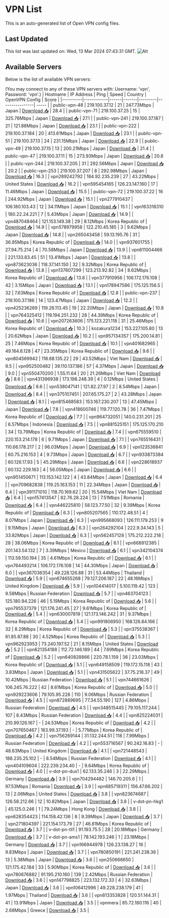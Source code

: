 # VPN List

This is an auto-generated list of Open VPN config files.

## Last Updated

This list was last updated on: Wed, 13 Mar 2024 07:43:31 GMT.
![Alt](https://repobeats.axiom.co/api/embed/186b98318ef1479477931607c1ad7d823f12451f.svg "Repobeats analytics image")

## Available Servers

Below is the list of available VPN servers:

(You may connect to any of these VPN servers with: Username: 'vpn', Password: 'vpn'.)
| Hostname | IP Address | Ping | Speed | Country | OpenVPN Config | Score |
|----------|------------|------|-------|---------|----------------| ----- |
| public-vpn-48 | 219.100.37.12 | 21 | 247.73Mbps | Japan | [Download 📥](./configs/server_0_JP.ovpn) | 28.4 |
| public-vpn-71 | 219.100.37.25 | 15 | 325.76Mbps | Japan | [Download 📥](./configs/server_1_JP.ovpn) | 27.1 |
| public-vpn-241 | 219.100.37.187 | 21 | 121.88Mbps | Japan | [Download 📥](./configs/server_2_JP.ovpn) | 23.1 |
| public-vpn-222 | 219.100.37.184 | 20 | 413.61Mbps | Japan | [Download 📥](./configs/server_3_JP.ovpn) | 23.1 |
| public-vpn-51 | 219.100.37.13 | 24 | 231.15Mbps | Japan | [Download 📥](./configs/server_4_JP.ovpn) | 22.9 |
| public-vpn-49 | 219.100.37.15 | 13 | 200.21Mbps | Japan | [Download 📥](./configs/server_5_JP.ovpn) | 21.4 |
| public-vpn-47 | 219.100.37.11 | 15 | 273.93Mbps | Japan | [Download 📥](./configs/server_6_JP.ovpn) | 20.8 |
| public-vpn-244 | 219.100.37.205 | 31 | 292.56Mbps | Japan | [Download 📥](./configs/server_7_JP.ovpn) | 20.2 |
| public-vpn-253 | 219.100.37.207 | 8 | 292.98Mbps | Japan | [Download 📥](./configs/server_8_JP.ovpn) | 16.3 |
| vpn289242792 | 184.92.235.239 | 27 | 43.22Mbps | United States | [Download 📥](./configs/server_9_US.ovpn) | 16.2 |
| vpn595454165 | 126.23.147.160 | 17 | 11.46Mbps | Japan | [Download 📥](./configs/server_10_JP.ovpn) | 15.5 |
| public-vpn-72 | 219.100.37.22 | 16 | 244.92Mbps | Japan | [Download 📥](./configs/server_11_JP.ovpn) | 15.1 |
| vpn277910437 | 106.180.103.43 | 12 | 34.11Mbps | Japan | [Download 📥](./configs/server_12_JP.ovpn) | 15.1 |
| vpn163318310 | 180.22.24.221 | 7 | 5.43Mbps | Japan | [Download 📥](./configs/server_13_JP.ovpn) | 14.9 |
| vpn487048464 | 121.153.149.38 | 29 | 8.12Mbps | Korea Republic of | [Download 📥](./configs/server_14_KR.ovpn) | 14.9 |
| vpn578979958 | 122.210.45.185 | 3 | 9.62Mbps | Japan | [Download 📥](./configs/server_15_JP.ovpn) | 14.8 |
| vpn265043458 | 59.13.195.76 | 31 | 36.95Mbps | Korea Republic of | [Download 📥](./configs/server_16_KR.ovpn) | 14.0 |
| vpn937601755 | 27.94.75.214 | 4 | 70.58Mbps | Japan | [Download 📥](./configs/server_17_JP.ovpn) | 13.9 |
| vpn611004466 | 221.133.83.45 | 51 | 13.41Mbps | Japan | [Download 📥](./configs/server_18_JP.ovpn) | 13.8 |
| vpn873623036 | 118.37.141.150 | 32 | 9.32Mbps | Korea Republic of | [Download 📥](./configs/server_19_KR.ovpn) | 13.8 |
| vpn137607299 | 123.213.92.82 | 34 | 8.62Mbps | Korea Republic of | [Download 📥](./configs/server_20_KR.ovpn) | 13.8 |
| vpn377910956 | 106.172.176.108 | 42 | 3.15Mbps | Japan | [Download 📥](./configs/server_21_JP.ovpn) | 13.1 |
| vpn178947586 | 175.125.156.5 | 32 | 7.63Mbps | Korea Republic of | [Download 📥](./configs/server_22_KR.ovpn) | 12.8 |
| public-vpn-237 | 219.100.37.186 | 14 | 123.47Mbps | Japan | [Download 📥](./configs/server_23_JP.ovpn) | 12.2 |
| vpn425236269 | 119.26.113.45 | 19 | 22.20Mbps | Japan | [Download 📥](./configs/server_24_JP.ovpn) | 10.8 |
| vpn764325412 | 119.194.251.232 | 28 | 44.39Mbps | Korea Republic of | [Download 📥](./configs/server_25_KR.ovpn) | 10.6 |
| vpn207263606 | 175.123.221.118 | 31 | 25.46Mbps | Korea Republic of | [Download 📥](./configs/server_26_KR.ovpn) | 10.3 |
| kozakura1234 | 153.227.105.80 | 13 | 20.62Mbps | Japan | [Download 📥](./configs/server_27_JP.ovpn) | 10.2 |
| vpn957134357 | 175.200.14.81 | 25 | 7.46Mbps | Korea Republic of | [Download 📥](./configs/server_28_KR.ovpn) | 10.1 |
| vpn401682965 | 49.164.6.128 | 47 | 23.35Mbps | Korea Republic of | [Download 📥](./configs/server_29_KR.ovpn) | 9.6 |
| vpn804569942 | 118.68.135.22 | 29 | 43.52Mbps | Viet Nam | [Download 📥](./configs/server_30_VN.ovpn) | 9.5 |
| vpn952500482 | 39.110.137.186 | 57 | 4.37Mbps | Japan | [Download 📥](./configs/server_31_JP.ovpn) | 9.0 |
| vpn550470200 | 1.55.11.64 | 20 | 21.26Mbps | Viet Nam | [Download 📥](./configs/server_32_VN.ovpn) | 8.6 |
| vpn431396938 | 173.198.248.39 | 4 | 0.12Mbps | United States | [Download 📥](./configs/server_33_US.ovpn) | 8.6 |
| vpn538047141 | 121.82.27.97 | 2 | 8.54Mbps | Japan | [Download 📥](./configs/server_34_JP.ovpn) | 8.4 |
| vpn375107451 | 207.65.175.27 | 2 | 43.28Mbps | Japan | [Download 📥](./configs/server_35_JP.ovpn) | 8.1 |
| vpn815468583 | 153.167.230.207 | 13 | 47.45Mbps | Japan | [Download 📥](./configs/server_36_JP.ovpn) | 7.8 |
| vpn418600746 | 119.77.120.78 | 36 | 7.47Mbps | Korea Republic of | [Download 📥](./configs/server_37_KR.ovpn) | 7.7 |
| vpn964732051 | 140.0.231.201 | 25 | 6.57Mbps | Indonesia | [Download 📥](./configs/server_38_ID.ovpn) | 7.5 |
| vpn881525151 | 175.125.170.210 | 34 | 13.79Mbps | Korea Republic of | [Download 📥](./configs/server_39_KR.ovpn) | 7.4 |
| vpn675559510 | 220.153.214.178 | 6 | 9.71Mbps | Japan | [Download 📥](./configs/server_40_JP.ovpn) | 7.1 |
| vpn765516431 | 110.66.178.217 | 2 | 96.03Mbps | Japan | [Download 📥](./configs/server_41_JP.ovpn) | 6.9 |
| vpn123536841 | 60.75.216.153 | 4 | 9.73Mbps | Japan | [Download 📥](./configs/server_42_JP.ovpn) | 6.7 |
| vpn933873384 | 60.126.17.93 | 5 | 45.29Mbps | Japan | [Download 📥](./configs/server_43_JP.ovpn) | 6.6 |
| vpn228618937 | 60.132.229.163 | 4 | 56.05Mbps | Japan | [Download 📥](./configs/server_44_JP.ovpn) | 6.6 |
| vpn951450671 | 113.153.142.122 | 4 | 43.84Mbps | Japan | [Download 📥](./configs/server_45_JP.ovpn) | 6.4 |
| vpn709682838 | 119.25.163.153 | 11 | 22.34Mbps | Japan | [Download 📥](./configs/server_46_JP.ovpn) | 6.4 |
| vpn391171010 | 118.70.169.62 | 20 | 15.54Mbps | Viet Nam | [Download 📥](./configs/server_47_VN.ovpn) | 6.4 |
| vpn157413547 | 82.76.28.224 | 13 | 7.51Mbps | Romania | [Download 📥](./configs/server_48_RO.ovpn) | 6.4 |
| vpn446225810 | 58.123.77.50 | 32 | 9.39Mbps | Korea Republic of | [Download 📥](./configs/server_49_KR.ovpn) | 6.3 |
| vpn805207565 | 110.172.48.51 | 4 | 8.07Mbps | Japan | [Download 📥](./configs/server_50_JP.ovpn) | 6.3 |
| vpn995668093 | 126.111.179.253 | 9 | 9.15Mbps | Japan | [Download 📥](./configs/server_51_JP.ovpn) | 6.3 |
| vpn264292104 | 222.9.34.143 | 5 | 33.82Mbps | Japan | [Download 📥](./configs/server_52_JP.ovpn) | 6.3 |
| vpn562457128 | 175.212.222.218 | 28 | 38.06Mbps | Korea Republic of | [Download 📥](./configs/server_53_KR.ovpn) | 6.1 |
| vpn668912385 | 201.143.54.132 | 7 | 3.39Mbps | Mexico | [Download 📥](./configs/server_54_MX.ovpn) | 6.1 |
| vpn342104374 | 113.59.150.194 | 35 | 4.61Mbps | Korea Republic of | [Download 📥](./configs/server_55_KR.ovpn) | 6.1 |
| vpn764493214 | 106.172.176.108 | 14 | 44.30Mbps | Japan | [Download 📥](./configs/server_56_JP.ovpn) | 6.0 |
| vpn367036354 | 49.228.126.88 | 31 | 53.44Mbps | Thailand | [Download 📥](./configs/server_57_TH.ovpn) | 5.9 |
| vpn674655268 | 79.127.206.187 | 22 | 48.16Mbps | United Kingdom | [Download 📥](./configs/server_58_GB.ovpn) | 5.9 |
| vpn104414017 | 5.100.119.42 | 123 | 9.58Mbps | Russian Federation | [Download 📥](./configs/server_59_RU.ovpn) | 5.7 |
| vpn463704123 | 125.180.94.226 | 46 | 5.19Mbps | Korea Republic of | [Download 📥](./configs/server_60_KR.ovpn) | 5.6 |
| vpn795537379 | 121.176.241.45 | 27 | 9.61Mbps | Korea Republic of | [Download 📥](./configs/server_61_KR.ovpn) | 5.4 |
| vpn630007819 | 121.173.146.242 | 31 | 9.37Mbps | Korea Republic of | [Download 📥](./configs/server_62_KR.ovpn) | 5.4 |
| vpn991806950 | 168.126.84.166 | 32 | 8.29Mbps | Korea Republic of | [Download 📥](./configs/server_63_KR.ovpn) | 5.3 |
| vpn375538367 | 61.85.87.88 | 30 | 4.52Mbps | Korea Republic of | [Download 📥](./configs/server_64_KR.ovpn) | 5.3 |
| vpn962923953 | 73.240.197.52 | 21 | 8.15Mbps | United States | [Download 📥](./configs/server_65_US.ovpn) | 5.2 |
| vpn621354188 | 112.72.146.189 | 44 | 7.69Mbps | Korea Republic of | [Download 📥](./configs/server_66_KR.ovpn) | 5.2 |
| vpn640828866 | 220.78.1.159 | 36 | 23.03Mbps | Korea Republic of | [Download 📥](./configs/server_67_KR.ovpn) | 5.1 |
| vpn649158509 | 119.172.15.118 | 43 | 3.83Mbps | Japan | [Download 📥](./configs/server_68_JP.ovpn) | 5.1 |
| vpn431505622 | 37.75.218.37 | 49 | 10.42Mbps | Russian Federation | [Download 📥](./configs/server_69_RU.ovpn) | 5.1 |
| vpn744661626 | 106.245.76.222 | 42 | 8.61Mbps | Korea Republic of | [Download 📥](./configs/server_70_KR.ovpn) | 5.0 |
| vpn929223606 | 79.105.95.228 | 110 | 9.06Mbps | Russian Federation | [Download 📥](./configs/server_71_RU.ovpn) | 4.5 |
| vpn872889695 | 77.34.55.190 | 127 | 4.86Mbps | Russian Federation | [Download 📥](./configs/server_72_RU.ovpn) | 4.5 |
| vpn348515445 | 79.105.117.244 | 107 | 8.43Mbps | Russian Federation | [Download 📥](./configs/server_73_RU.ovpn) | 4.4 |
| vpn825224031 | 210.99.126.167 | - | 24.53Mbps | Korea Republic of | [Download 📥](./configs/server_74_KR.ovpn) | 4.2 |
| vpn707650467 | 183.99.37.193 | - | 5.77Mbps | Korea Republic of | [Download 📥](./configs/server_75_KR.ovpn) | 4.2 |
| vpn756269144 | 31.132.244.51 | 118 | 7.99Mbps | Russian Federation | [Download 📥](./configs/server_76_RU.ovpn) | 4.2 |
| vpn553716567 | 90.242.16.83 | - | 48.63Mbps | United Kingdom | [Download 📥](./configs/server_77_GB.ovpn) | 4.1 |
| vpn721448543 | 188.235.25.102 | - | 8.54Mbps | Russian Federation | [Download 📥](./configs/server_78_RU.ovpn) | 4.1 |
| vpn404109604 | 222.239.234.40 | - | 9.64Mbps | Korea Republic of | [Download 📥](./configs/server_79_KR.ovpn) | 4.0 |
| v-dot-pn-dus1 | 62.133.35.246 | 3 | 22.29Mbps | Germany | [Download 📥](./configs/server_80_DE.ovpn) | 3.9 |
| vpn704294482 | 146.70.205.6 | 1 | 97.53Mbps | Romania | [Download 📥](./configs/server_81_RO.ovpn) | 3.9 |
| vpn685719311 | 156.47.66.202 | 13 | 2.06Mbps | United States | [Download 📥](./configs/server_82_US.ovpn) | 3.8 |
| vpn823674687 | 126.58.212.66 | 12 | 10.82Mbps | Japan | [Download 📥](./configs/server_83_JP.ovpn) | 3.8 |
| v-dot-pn-hkg1 | 45.125.0.246 | 1 | 79.24Mbps | Hong Kong | [Download 📥](./configs/server_84_HK.ovpn) | 3.8 |
| vpn628354423 | 114.158.42.136 | 8 | 9.39Mbps | Japan | [Download 📥](./configs/server_85_JP.ovpn) | 3.7 |
| vpn271804397 | 221.154.173.79 | 27 | 46.81Mbps | Korea Republic of | [Download 📥](./configs/server_86_KR.ovpn) | 3.7 |
| v-dot-pn-tll1 | 91.193.75.5 | 28 | 20.18Mbps | Germany | [Download 📥](./configs/server_87_DE.ovpn) | 3.7 |
| v-dot-pn-ams1 | 78.142.193.246 | 1 | 23.18Mbps | Germany | [Download 📥](./configs/server_88_DE.ovpn) | 3.7 |
| vpn166944978 | 126.23.138.27 | 16 | 9.83Mbps | Japan | [Download 📥](./configs/server_89_JP.ovpn) | 3.7 |
| vpn780850191 | 221.241.238.36 | 13 | 5.38Mbps | Japan | [Download 📥](./configs/server_90_JP.ovpn) | 3.6 |
| vpn250666650 | 121.175.42.184 | 33 | 5.90Mbps | Korea Republic of | [Download 📥](./configs/server_91_KR.ovpn) | 3.6 |
| vpn780676882 | 91.195.210.160 | 139 | 2.42Mbps | Russian Federation | [Download 📥](./configs/server_92_RU.ovpn) | 3.6 |
| vpn147798825 | 223.132.172.33 | 4 | 32.63Mbps | Japan | [Download 📥](./configs/server_93_JP.ovpn) | 3.6 |
| vpn106412996 | 49.228.238.179 | 41 | 1.97Mbps | Thailand | [Download 📥](./configs/server_94_TH.ovpn) | 3.6 |
| vpn813353828 | 120.51.144.31 | 41 | 13.91Mbps | Japan | [Download 📥](./configs/server_95_JP.ovpn) | 3.5 |
| vpnmera | 85.72.180.116 | 40 | 2.68Mbps | Greece | [Download 📥](./configs/server_96_GR.ovpn) | 3.5 |
